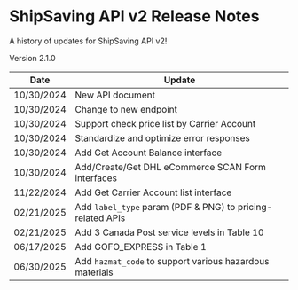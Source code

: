 # ShipSaving API v2 Release Notes
A history of updates for ShipSaving API v2!

Version 2.1.0

| Date       | Update                                                                 |
|------------|------------------------------------------------------------------------|
| 10/30/2024 | New API document                                                       |
| 10/30/2024 | Change to new endpoint                                                 |
| 10/30/2024 | Support check price list by Carrier Account                            |
| 10/30/2024 | Standardize and optimize error responses                               |
| 10/30/2024 | Add Get Account Balance interface                                      |
| 10/30/2024 | Add/Create/Get DHL eCommerce SCAN Form interfaces                      |
| 11/22/2024 | Add Get Carrier Account list interface                                 |
| 02/21/2025 | Add `label_type` param (PDF & PNG) to pricing-related APIs             |
| 02/21/2025 | Add 3 Canada Post service levels in Table 10                           |
| 06/17/2025 | Add GOFO_EXPRESS in Table 1                                            |
| 06/30/2025 | Add `hazmat_code` to support various hazardous materials               |